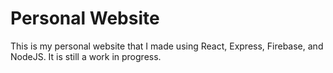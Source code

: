 # Personal Website

This is my personal website that I made using React, Express, Firebase, and NodeJS. It is still a work in progress.
